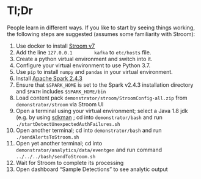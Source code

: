 # Tl;Dr
People learn in different ways.  If you like to start by seeing things working, the following steps are suggested
(assumes some familiarity with Stroom):
1. Use docker to install [Stroom v7](https://github.com/gchq/stroom/releases/latest)
1. Add the line `127.0.0.1        kafka` to `etc/hosts` file.
1. Create a python virtual environment and switch into it.
1. Configure your virtual environment to use Python 3.7.
1. Use `pip` to install `numpy` and `pandas` in your virtual environment.
1. Install [Apache Spark 2.4.3](https://archive.apache.org/dist/spark/spark-2.4.3/spark-2.4.3-bin-hadoop2.7.tgz)
1. Ensure that `$SPARK_HOME` is set to the Spark v2.4.3 installation directory and `$PATH` includes `$SPARK_HOME/bin`
1. Load content pack `demonstrator/stroom/StroomConfig-all.zip` from `demonstrator/stroom` via Stroom UI
1. Open a terminal using your virtual environment; select a Java 1.8 jdk (e.g. by using [sdkman](https://sdkman.io/) ; cd into `demonstrator/bash` and run `./startDetectUnexpectedAuthFailures.sh`
1. Open another terminal; cd into `demonstrator/bash` and run `./sendAlertsToStroom.sh`
1. Open yet another terminal; cd into `demonstrator/analytics/data/eventgen` and run command `../../../bash/sendToStroom.sh`
1. Wait for Stroom to complete its processing
1. Open dashboard “Sample Detections” to see analytic output